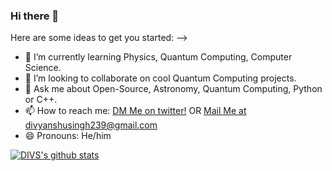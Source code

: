 ### Hi there 👋

Here are some ideas to get you started:
-->
- 🌱 I’m currently learning Physics, Quantum Computing, Computer Science.
- 👯 I’m looking to collaborate on cool Quantum Computing projects.
- 💬 Ask me about Open-Source, Astronomy, Quantum Computing, Python or C++.
- 📫 How to reach me: [DM Me on twitter!](https://twitter.com/divshacker) OR  [Mail Me at divyanshusingh239@gmail.com](divyanshusingh239@gmail.com)
- 😄 Pronouns: He/him
<!--- ⚡ Fun fact: -->
[![DIVS's github stats](https://github-readme-stats.vercel.app/api?username=divshacker&show_icons=true&show_icons=true&theme=onedark)](https://github.com/anuraghazra/github-readme-stats)
</br>
